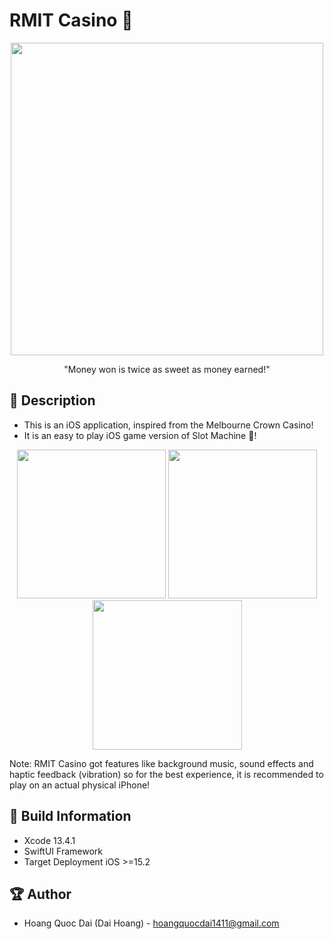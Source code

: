 # RMIT Casino 🎰


<p align="center">
  <img width="500" src="https://imgur.com/UzdYAVA">
</p>

<p align="center">"Money won is twice as sweet as money earned!"</p>

## 📖 Description

- This is an iOS application, inspired from the Melbourne Crown Casino!
- It is an easy to play iOS game version of Slot Machine 🎰!
<p align="center">
  <img src="https://imgur.com/UzdYAVA" width="238" >
  <img src="https://imgur.com/gallery/mVSQddz" width="238" >
  <img src="https://imgur.com/a/k0Hg6rO" width="239" >
</p>

 
Note: RMIT Casino got features like background music, sound effects and haptic feedback (vibration) so for the best experience, it is recommended to play on an actual physical iPhone!
 
## 🔧 Build Information
- Xcode 13.4.1
- SwiftUI Framework
- Target Deployment iOS >=15.2

## 🏆 Author
- Hoang Quoc Dai (Dai Hoang) - hoangquocdai1411@gmail.com
